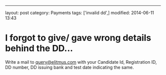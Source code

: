 ---
layout: post
category: Payments
tags: ['invalid dd',]
modified: 2014-06-11 13:43


# I forgot to give/ gave wrong details behind the DD...

Write a mail to query@elitmus.com with your Candidate Id, Registration ID, DD number, DD issuing bank and test date indicating the same.

